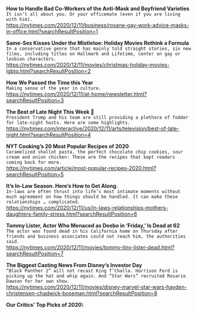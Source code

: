 **How to Handle Bad Co-Workers of the Anti-Mask and Boyfriend Varieties**\
`It isn’t all about you. Or your officemate (even if you are living with him).`\
https://nytimes.com/2020/12/11/business/roxane-gay-work-advice-masks-in-office.html?searchResultPosition=1

**Same-Sex Kisses Under the Mistletoe: Holiday Movies Rethink a Formula**\
`In a conservative genre that has mainly told straight stories, six new films, including titles on Hallmark and Lifetime, center on gay or lesbian characters.`\
https://nytimes.com/2020/12/11/movies/christmas-holiday-movies-lgbtq.html?searchResultPosition=2

**How We Passed the Time this Year**\
`Making sense of the year in culture.`\
https://nytimes.com/2020/12/11/at-home/newsletter.html?searchResultPosition=3

**The Best of Late Night This Week 🌙**\
`President Trump and his team are still providing a plethora of fodder for late-night hosts. Here are some highlights.`\
https://nytimes.com/interactive/2020/12/11/arts/television/best-of-late-night.html?searchResultPosition=4

**NYT Cooking’s 20 Most Popular Recipes of 2020**\
`Caramelized shallot pasta, the perfect chocolate chip cookies, sour cream and onion chicken: These are the recipes that kept readers coming back for more.`\
https://nytimes.com/article/most-popular-recipes-2020.html?searchResultPosition=5

**It’s In-Law Season. Here’s How to Get Along.**\
`In-laws are often thrust into life’s most intimate moments without much agreement on how things should be handled. It can make these relationships … complicated.`\
https://nytimes.com/2020/12/11/us/in-laws-relationships-mothers-daughters-family-stress.html?searchResultPosition=6

**Tommy Lister, Actor Who Menaced as Deebo in ‘Friday,’ Is Dead at 62**\
`The actor was found dead in his California home on Thursday after friends and business associates could not reach him, the authorities said.`\
https://nytimes.com/2020/12/11/movies/tommy-tiny-lister-dead.html?searchResultPosition=7

**The Biggest Casting News From Disney’s Investor Day**\
`“Black Panther 2” will not recast King T’Challa. Harrison Ford is picking up the hat and whip again. And “Star Wars” recruited Rosario Dawson for her own show.`\
https://nytimes.com/2020/12/11/movies/disney-marvel-star-wars-hayden-christensen-chadwick-boseman.html?searchResultPosition=8

**Our Critics’ Top Picks of 2020**\

